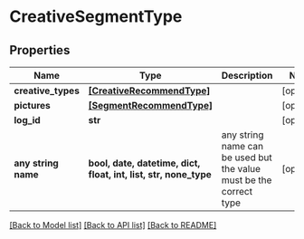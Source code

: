 # CreativeSegmentType


## Properties
Name | Type | Description | Notes
------------ | ------------- | ------------- | -------------
**creative_types** | [**[CreativeRecommendType]**](CreativeRecommendType.md) |  | [optional] 
**pictures** | [**[SegmentRecommendType]**](SegmentRecommendType.md) |  | [optional] 
**log_id** | **str** |  | [optional] 
**any string name** | **bool, date, datetime, dict, float, int, list, str, none_type** | any string name can be used but the value must be the correct type | [optional]

[[Back to Model list]](../README.md#documentation-for-models) [[Back to API list]](../README.md#documentation-for-api-endpoints) [[Back to README]](../README.md)


